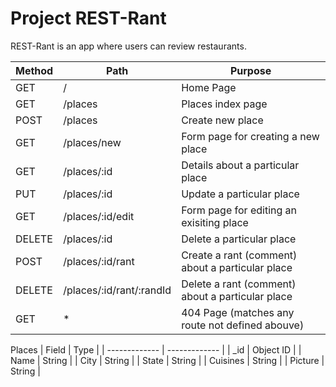 # Project REST-Rant

REST-Rant is an app where users can review restaurants.

| Method  | Path | Purpose  |         
| ------------- | ------------- | ------------- |
| GET  | /  | Home Page |
| GET  | /places  | Places index page |
| POST | /places  | Create new place |
| GET  | /places/new | Form page for creating a new place |
| GET  | /places/:id | Details about a particular place |
| PUT  | /places/:id | Update a particular place |
| GET  | /places/:id/edit | Form page for editing an exisiting place |
| DELETE | /places/:id | Delete a particular place
| POST | /places/:id/rant | Create a rant (comment) about a particular place |
| DELETE | /places/:id/rant/:randId | Delete a rant (comment) about a particular place |
| GET  | *  | 404 Page (matches any route not defined abouve) | 

Places
| Field | Type |
| ------------- | ------------- |
| _id | Object ID |
| Name  | String | 
| City | String |
| State | String |
| Cuisines | String |
| Picture | String |